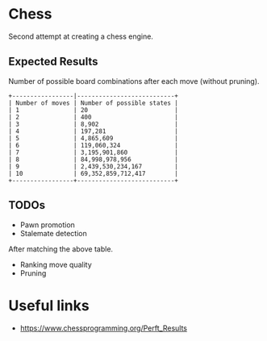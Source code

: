 # Chess

Second attempt at creating a chess engine.

## Expected Results

Number of possible board combinations after each move (without pruning).

```
+-----------------|---------------------------+
| Number of moves | Number of possible states |
| 1               | 20                        |
| 2               | 400                       |
| 3               | 8,902                     |
| 4               | 197,281                   |
| 5               | 4,865,609                 |
| 6               | 119,060,324               |
| 7               | 3,195,901,860             |
| 8               | 84,998,978,956            |
| 9               | 2,439,530,234,167         |
| 10              | 69,352,859,712,417        |
+-----------------+---------------------------+
```

## TODOs

- Pawn promotion
- Stalemate detection

After matching the above table.

- Ranking move quality
- Pruning

# Useful links

- https://www.chessprogramming.org/Perft_Results